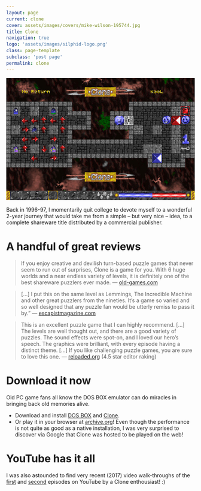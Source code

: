 ```yaml
---
layout: page
current: clone
cover: assets/images/covers/mike-wilson-195744.jpg
title: Clone
navigation: true
logo: 'assets/images/silphid-logo.png'
class: page-template
subclass: 'post page'
permalink: clone
---
```


![Clone screenshot](/assets/images/clone.jpg)

Back in 1996-97, I momentarily quit college to devote myself to a wonderful 2-year journey that would take me from a simple – but very nice – idea, to a complete shareware title distributed by a commercial publisher.

# A handful of great reviews

> If you enjoy creative and devilish turn-based puzzle games that never seem to run out of surprises, Clone is a game for you. With 6 huge worlds and a near endless variety of levels, it is definitely one of the best shareware puzzlers ever made.
— [old-games.com](http://www.old-games.com/download/3557/clone)

> […] I put this on the same level as Lemmings, The Incredible Machine and other great puzzlers from the nineties. It’s a game so varied and so well designed that any puzzle fan would be utterly remiss to pass it by.”
— [escapistmagazine.com](http://escapistmagazine.com)

> This is an excellent puzzle game that I can highly recommend. […] The levels are well thought out, and there are a good variety of puzzles. The sound effects were spot-on, and I loved our hero’s speech. The graphics were brilliant, with every episode having a distinct theme. […] If you like challenging puzzle games, you are sure to love this one.
— [reloaded.org](http://www.reloaded.org/download/Clone/328/) (4.5 star editor raking)

# Download it now

Old PC game fans all know the DOS BOX emulator can do miracles in bringing back old memories alive.

- Download and install [DOS BOX](https://www.dosbox.com/) and [Clone](https://archive.org/download/Clone_1020/clone10.zip).
- Or play it in your browser at [archive.org](https://archive.org/details/Clone_1020)! Even though the performance is not quite as good as a native installation, I was very surprised to discover via Google that Clone was hosted to be played on the web!

# YouTube has it all

I was also astounded to find very recent (2017) video walk-throughs of the [first](https://www.youtube.com/watch?v=gzKPFc49Sm4) and [second](https://www.youtube.com/watch?v=N49L0b0z398&t=2611s) episodes on YouTube by a Clone enthousiast! :)